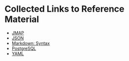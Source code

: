 Collected Links to Reference Material
=====================================

* [JMAP](http://jmap.io)
* [JSON](http://json.org/)
* [Markdown: Syntax](http://daringfireball.net/projects/markdown/syntax)
* [PostgreSQL](http://www.postgresql.org)
* [YAML](http://www.yaml.org/)
